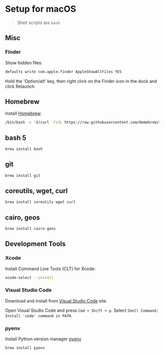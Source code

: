 # Setup for macOS

>  Shell scripts are `bash`

## Misc

### Finder

Show hidden files:

```bash
defaults write com.apple.finder AppleShowAllFiles YES
```

Hold the 'Option/alt' key, then right click on the Finder icon in the dock and click Relaunch

## Homebrew

Install [Homebrew](https://brew.sh/):

```bash
/bin/bash -c "$(curl -fsSL https://raw.githubusercontent.com/Homebrew/install/HEAD/install.sh)"
```

## bash 5

```bash
brew install bash
```

## git

```bash
brew install git
```

## coreutils, wget, curl

```bash
brew install coreutils wget curl 
```

## cairo, geos

```bash
brew install cairo geos
```

## Development Tools

### Xcode

Install Command Line Tools (CLT) for Xcode:

```bash
xcode-select --install
```

### Visual Studio Code

Download and install from [Visual Studio Code](https://code.visualstudio.com/download) site.

Open Visual Studio Code and press `Cmd + Shift + p`. Select `Shell Command: Install 'code' command in PATH`. 

### pyenv

Install Python version manager [pyenv](https://github.com/pyenv/pyenv)

```bash
brew install pyenv
```
